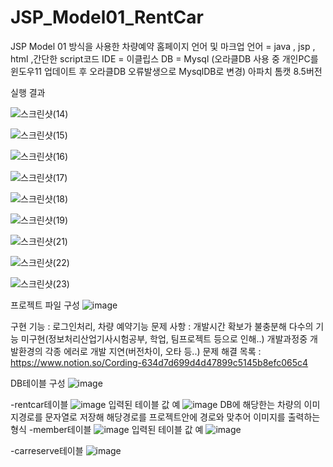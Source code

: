 # JSP_Model01_RentCar
JSP Model 01 방식을 사용한 차량예약 홈페이지
언어 및 마크업 언어 = java , jsp , html ,간단한 script코드
IDE = 이클립스
DB = Mysql  (오라클DB 사용 중 개인PC를 윈도우11 업데이트 후  오라클DB 오류발생으로 MysqlDB로 변경)
    아파치 톰캣 8.5버전


실행 결과

![스크린샷(14)](https://user-images.githubusercontent.com/79188190/160531806-7f1bdad4-f044-429d-9579-5d04533f8ca6.png)


![스크린샷(15)](https://user-images.githubusercontent.com/79188190/160531827-37e3055e-8ae7-4342-89de-7425bf8da44c.png)


![스크린샷(16)](https://user-images.githubusercontent.com/79188190/160531845-db2a1853-d8e5-43e9-9c69-a32fa7c67205.png)


![스크린샷(17)](https://user-images.githubusercontent.com/79188190/160531864-368226c4-1265-4d2a-8825-cd312f1c0e9c.png)


![스크린샷(18)](https://user-images.githubusercontent.com/79188190/160531877-74d476ec-c01a-4c7a-b028-b72a01c2078e.png)


![스크린샷(19)](https://user-images.githubusercontent.com/79188190/160531898-d5f223cd-74db-4bf5-8cb1-3b6a64f08511.png)


![스크린샷(21)](https://user-images.githubusercontent.com/79188190/160531920-15cd0eb7-5936-43d2-b8c8-4bb3f3fee425.png)


![스크린샷(22)](https://user-images.githubusercontent.com/79188190/160531934-c1c72bfa-3d20-41d4-8055-0b72e0d7b017.png)


![스크린샷(23)](https://user-images.githubusercontent.com/79188190/160531958-ed94231a-5605-4b32-9e17-e218224f8bd3.png)


프로젝트 파일 구성
![image](https://user-images.githubusercontent.com/79188190/160530862-e5d687dd-7d06-41b7-b122-bcc2b89d0d1a.png)


구현 기능 : 로그인처리, 차량 예약기능 
문제 사항 : 개발시간 확보가 불충분해 다수의 기능 미구현(정보처리산업기사시험공부, 학업, 팀프로젝트 등으로 인해..)
            개발과정중 개발환경의 각종 에러로 개발 지연(버전차이, 오타 등..)
문제 해결 목록 : https://www.notion.so/Cording-634d7d699d4d47899c5145b8efc065c4
            


DB테이블 구성
![image](https://user-images.githubusercontent.com/79188190/160530530-e966c6b7-dc76-487b-b9a1-5169d6a4691e.png)

-rentcar테이블
![image](https://user-images.githubusercontent.com/79188190/160530431-003f1629-9063-48f7-8f85-074085ff0fb7.png)
    입력된 테이블 값 예
    ![image](https://user-images.githubusercontent.com/79188190/160531151-f9651b90-0581-4c9e-8344-550bd5006093.png)
    DB에 해당한는 차량의 이미지경로를 문자열로 저장해 해당경로를 프로젝트안에 경로와 맞추어 이미지를 출력하는 형식
-member테이블
![image](https://user-images.githubusercontent.com/79188190/160530309-6840ddda-cf11-4684-82ad-6498b71b78ba.png)
    입력된 테이블 값 예
    ![image](https://user-images.githubusercontent.com/79188190/160534398-a6d920f5-f9a6-4322-9142-db9e13f44ba4.png)

-carreserve테이블
![image](https://user-images.githubusercontent.com/79188190/160530159-d461852f-d133-4e9c-8c2b-04b576f0c31a.png)
